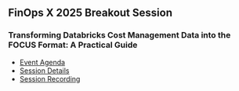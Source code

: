 ## FinOps X 2025 Breakout Session

### Transforming Databricks Cost Management Data into the FOCUS Format: A Practical Guide

- [Event Agenda](https://x.finops.org/agenda-2025/)
- [Session Details](https://x.finops.org/agenda/transforming-databricks-cost-management-data-into-the-focus-format-a-practical-guide/)
- [Session Recording](https://www.youtube.com/watch?v=UW9KaPIqI2w)
